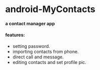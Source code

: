 # android-MyContacts
#### a contact manager app

#### features:
- setting password.
- importing contacts from phone.
- direct call and message.
- editing contacts and set profile pic.

